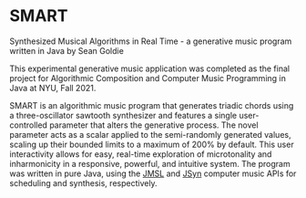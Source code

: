 # SMART
 Synthesized Musical Algorithms in Real Time - a generative music program written in Java by Sean Goldie

 This experimental generative music application was completed as the final project for Algorithmic Composition and Computer Music Programming in Java at NYU, Fall 2021.

 SMART is an algorithmic music program that generates triadic chords using a three-oscillator sawtooth synthesizer and features a single user-controlled parameter that alters the generative process. The novel parameter acts as a scalar applied to the semi-randomly generated values, scaling up their bounded limits to a maximum of 200% by default. This user interactivity allows for easy, real-time exploration of microtonality and inharmonicity in a responsive, powerful, and intuitive system. The program was written in pure Java, using the [JMSL](http://www.algomusic.com/jmsl/index.html) and [JSyn](http://www.softsynth.com/jsyn/) computer music APIs for scheduling and synthesis, respectively.